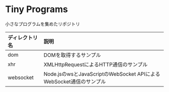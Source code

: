 # Tiny Programs
小さなプログラムを集めたリポジトリ

|ディレクトリ名|説明|
|:--|:--|
|dom|DOMを取得するサンプル|
|xhr|XMLHttpRequestによるHTTP通信のサンプル|
|websocket|Node.jsのwsとJavaScriptのWebSocket APIによるWebSocket通信のサンプル|